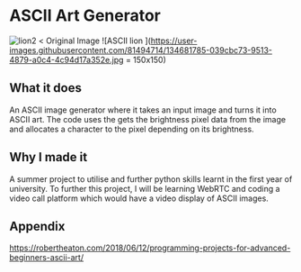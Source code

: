 # ASCII Art Generator 

![lion2](https://user-images.githubusercontent.com/81494714/134681745-652c9483-2de4-42f6-867f-417ecf4925e4.png)  < Original Image 
![ASCII lion ](https://user-images.githubusercontent.com/81494714/134681785-039cbc73-9513-4879-a0c4-4c94d17a352e.jpg = 150x150)

## What it does 

An ASCII image generator where it takes an input image and turns it into ASCII art. 
The code uses the gets the brightness pixel data from the image and allocates a character to the pixel depending on its brightness. 

## Why I made it 

A summer project to utilise and further python skills learnt in the first year of university. 
To further this project, I will be learning WebRTC and coding a video call platform which would have a video display of ASCII images. 

## Appendix 

https://robertheaton.com/2018/06/12/programming-projects-for-advanced-beginners-ascii-art/
